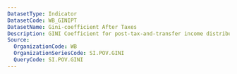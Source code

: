 ```yaml
---
DatasetType: Indicator
DatasetCode: WB_GINIPT
DatasetName: Gini-coefficient After Taxes
Description: GINI Coefficient for post-tax-and-transfer income distribution.
Source:
  OrganizationCode: WB
  OrganizationSeriesCode: SI.POV.GINI
  QueryCode: SI.POV.GINI
---
```



